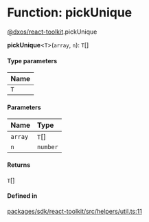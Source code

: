# Function: pickUnique

[@dxos/react-toolkit](../modules/dxos_react_toolkit.md).pickUnique

**pickUnique**<`T`\>(`array`, `n`): `T`[]

#### Type parameters

| Name |
| :------ |
| `T` |

#### Parameters

| Name | Type |
| :------ | :------ |
| `array` | `T`[] |
| `n` | `number` |

#### Returns

`T`[]

#### Defined in

[packages/sdk/react-toolkit/src/helpers/util.ts:11](https://github.com/dxos/dxos/blob/main/packages/sdk/react-toolkit/src/helpers/util.ts#L11)
